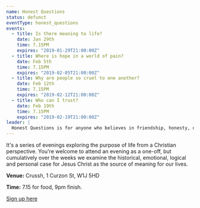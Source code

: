 ```yaml
---
name: Honest Questions
status: defunct
eventType: honest_questions
events:
  - title: Is there meaning to life?
    date: Jan 29th
    time: 7.15PM
    expires: "2019-01-29T21:00:00Z"
  - title: Where is hope in a world of pain?
    date: Feb 5th
    time: 7.15PM
    expires: "2019-02-05T21:00:00Z"
  - title: Why are people so cruel to one another?
    date: Feb 12th
    time: 7.15PM
    expires: "2019-02-12T21:00:00Z"
  - title: Who can I trust?
    date: Feb 19th
    time: 7.15PM
    expires: "2019-02-19T21:00:00Z"
leader: |
  Honest Questions is for anyone who believes in friendship, honesty, discussion, debate, intelligence and passion, whether you're a sceptic or have some faith.
---
```

It's a series of evenings exploring the purpose of life from a Christian perspective. You're welcome to attend an evening as a one-off, but cumulatively over the weeks we examine the historical, emotional, logical and personal case for Jesus Christ as the source of meaning for our lives.

**Venue:** Crussh, 1 Curzon St, W1J 5HD

**Time:** 7.15 for food, 9pm finish.

<a class="button" href="http://christchurchmayfair.org/honest">Sign up here</a>
